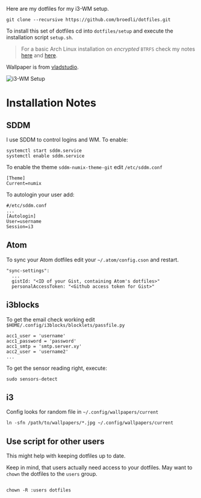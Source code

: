 Here are my dotfiles for my i3-WM setup.

```
git clone --recursive https://github.com/broedli/dotfiles.git
```

To install this set of dotfiles cd into `dotfiles/setup` and execute the installation script `setup.sh`.

> For a basic Arch Linux installation on _encrypted_ `BTRFS`  check my notes [here](https://gist.github.com/broedli/5604637d5855bef68f3e) and [here](https://gist.github.com/broedli/4f401e0097f185ba34eb).

Wallpaper is from [vladstudio](http://www.vladstudio.com/wallpaper/?dali).

![i3-WM Setup](http://i.imgur.com/1W0z7fq.jpg)

# Installation Notes

## SDDM

I use SDDM to control logins and WM. To enable:

```
systemctl start sddm.service
systemctl enable sddm.service
```

To enable the theme `sddm-numix-theme-git` edit `/etc/sddm.conf`

```
[Theme]
Current=numix
```

To autologin your user add:

```
#/etc/sddm.conf
...
[Autologin]
User=username
Session=i3
```

## Atom

To sync your Atom dotfiles edit your `~/.atom/config.cson` and restart.

```
"sync-settings":
  ...
  gistId: "<ID of your Gist, containing Atom's dotfiles>"
  personalAccessToken: "<Github access token for Gist>"
```

## i3blocks

To get the email check working edit `$HOME/.config/i3blocks/blocklets/passfile.py`

```
acc1_user = 'username'
acc1_password = 'password'
acc1_smtp = 'smtp.server.xy'
acc2_user = 'username2'
...
```

To get the sensor reading right, execute:

```
sudo sensors-detect
```

## i3

Config looks for random file in `~/.config/wallpapers/current`

```
ln -sfn /path/to/wallpapers/*.jpg ~/.config/wallpapers/current
```

## Use script for other users

This might help with keeping dotfiles up to date.

Keep in mind, that users actually need access to your dotfiles. May want to `chown` the dotfiles to the `users` group.

```

chown -R :users dotfiles
```
